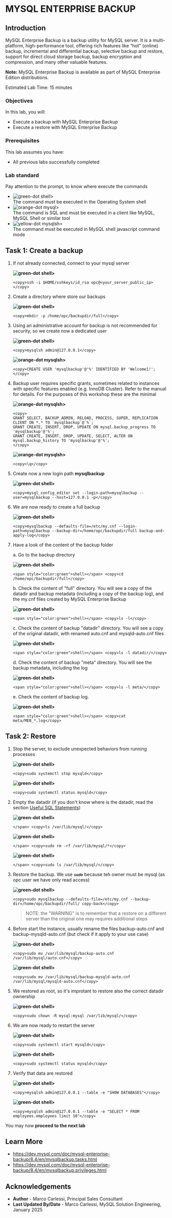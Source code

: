 # MYSQL ENTERPRISE BACKUP

## Introduction

MySQL Enterprise Backup is a backup utility for MySQL server. It is a multi-platform, high-performance tool, offering rich features like “hot” (online) backup, incremental and differential backup, selective backup and restore, support for direct cloud storage backup, backup encryption and compression, and many other valuable features.

**Note:** MySQL Enterprise Backup is available as part of MySQL Enterprise Edition distributions.


Estimated Lab Time: 15 minutes

### Objectives
In this lab, you will:
* Execute a backup with MySQL Enterprise Backup
* Execute a restore with MySQL Enterprise Backup

### Prerequisites

This lab assumes you have:
- All previous labs successfully completed

### Lab standard

Pay attention to the prompt, to know where execute the commands 
* ![green-dot](./images/green-square.jpg) shell>  
  The command must be executed in the Operating System shell
* ![orange-dot](./images/orange-square.jpg) mysql>  
  The command is SQL and must be executed in a client like MySQL, MySQL Shell or similar tool
* ![yellow-dot](./images/yellow-square.jpg) mysqlsh>  
  The command must be executed in MySQL shell javascript command mode

## Task 1: Create a backup

1. If not already connected, connect to your mysql server

    **![green-dot](./images/green-square.jpg) shell>**  
    ```
    <copy>ssh -i $HOME/sshkeys/id_rsa opc@<your_server_public_ip></copy>
    ```

2. Create a directory where store our backups

    **![green-dot](./images/green-square.jpg) shell>**  
    ```
    <copy>mkdir -p /home/opc/backupdir/full</copy>
    ```

3. Using an administrative account for backup is not recommended for security, so we create now a dedicated user

    **![green-dot](./images/green-square.jpg) shell>**  
    ```
    <copy>mysqlsh admin@127.0.0.1</copy>
    ```

    **![orange-dot](./images/orange-square.jpg) mysqlsh>**
    ```
    <copy>CREATE USER 'mysqlbackup'@'%' IDENTIFIED BY 'Welcome1!';</copy>
    ```

4. Backup user requires specific grants, sometimes related to instances with specific features enabled (e.g. InnoDB Cluster).
    Refer to the manual for details.
    For the purposes of this workshop these are the minimal

    **![orange-dot](./images/orange-square.jpg) mysqlsh>**
    ```
    <copy>
    GRANT SELECT, BACKUP_ADMIN, RELOAD, PROCESS, SUPER, REPLICATION CLIENT ON *.* TO `mysqlbackup`@`%`;
    GRANT CREATE, INSERT, DROP, UPDATE ON mysql.backup_progress TO 'mysqlbackup'@'%';
    GRANT CREATE, INSERT, DROP, UPDATE, SELECT, ALTER ON mysql.backup_history TO 'mysqlbackup'@'%';
    </copy>
    ```

    **![orange-dot](./images/orange-square.jpg) mysqlsh>**
    ```
    <copy>\q</copy>
    ```

5. Create now a new login path **mysqlbackup** 

    **![green-dot](./images/green-square.jpg) shell>**  
    ```
    <copy>mysql_config_editor set --login-path=mysqlbackup --user=mysqlbackup --host=127.0.0.1 -p</copy>
    ```

6. We are now ready to create a full backup 

    **![green-dot](./images/green-square.jpg) shell>**  
    ```
    <copy>mysqlbackup --defaults-file=/etc/my.cnf --login-path=mysqlbackup --backup-dir=/home/opc/backupdir/full backup-and-apply-log</copy>
    ```

7. Have a look of the content of the backup folder

    a. Go to the backup directory

    **![green-dot](./images/green-square.jpg) shell>**  
    ```
    <span style="color:green">shell></span> <copy>cd /home/opc/backupdir/full</copy>
    ```

    b. Check the content of "full" directory. You will see a copy of the datadir and backup metadata (including a copy of the backup log), and the my.cnf files created by MySQL Enterprise Backup

    **![green-dot](./images/green-square.jpg) shell>**  
    ```
    <span style="color:green">shell></span> <copy>ls -l</copy>
    ```

    c. Check the content of backup "datadir" directory. You will see a copy of the original datadir, with renamed auto.cnf and mysqld-auto.cnf files

    **![green-dot](./images/green-square.jpg) shell>**  
    ```
    <span style="color:green">shell></span> <copy>ls -l datadir/</copy>
    ```

    d. Check the content of backup "meta" directory. You will see the backup metadata, including the log

    **![green-dot](./images/green-square.jpg) shell>**  
    ```
    <span style="color:green">shell></span> <copy>ls -l meta/</copy>
    ```

    e. Check the content of backup log.

    **![green-dot](./images/green-square.jpg) shell>**  
    ```
    <span style="color:green">shell></span> <copy>cat meta/MEB_*.log</copy>
    ```

## Task 2: Restore
1.  Stop the server, to exclude unexpected behaviors from running processes

    **![green-dot](./images/green-square.jpg) shell>**  
    ```
    <copy>sudo systemctl stop mysqld</copy>
    ```

    **![green-dot](./images/green-square.jpg) shell>**  
    ```
    <copy>sudo systemctl status mysqld</copy>
    ```

2. Empty the datadir (if you don't know where is the datadir, read the section [Useful SQL Statements](../mysql-shell/mysql-shell.md#task-3-useful-sql-statements))

    **![green-dot](./images/green-square.jpg) shell>**  
    ```
    </span> <copy>ls /var/lib/mysql/</copy>
    ```

    **![green-dot](./images/green-square.jpg) shell>**  
    ```
    </span> <copy>sudo rm -rf /var/lib/mysql/*</copy>
    ```

    **![green-dot](./images/green-square.jpg) shell>**  
    ```
    </span> <copy>sudo ls /var/lib/mysql/</copy>
    ```

3. Restore the backup. We use ***<code>sudo</code>*** because teh owner must be mysql (as opc user we have only read access)

    **![green-dot](./images/green-square.jpg) shell>**  
    ```
    <copy>sudo mysqlbackup --defaults-file=/etc/my.cnf --backup-dir=/home/opc/backupdir/full/ copy-back</copy>
    ```

    > NOTE: the "WARNING" is to remember that a restore on a different server than the original one may requires additional steps

5. Before start the instance, usually rename the files backup-auto.cnf and backup-mysqld-auto.cnf (but check if it apply to your use case)

    **![green-dot](./images/green-square.jpg) shell>**  
    ```
    <copy>sudo mv /var/lib/mysql/backup-auto.cnf /var/lib/mysql/auto.cnf</copy>
    ```

    **![green-dot](./images/green-square.jpg) shell>**  
    ```
    <copy>sudo mv /var/lib/mysql/backup-mysqld-auto.cnf /var/lib/mysql/mysqld-auto.cnf</copy>
    ```

6. We restored as root, so it's improtant to restore also the correct datadir ownership

    **![green-dot](./images/green-square.jpg) shell>**  
    ```
    <copy>sudo chown -R mysql:mysql /var/lib/mysql/</copy>
    ```

7. We are now ready to restart the server

    **![green-dot](./images/green-square.jpg) shell>**  
    ```
    <copy>sudo systemctl start mysqld</copy>
    ```

    **![green-dot](./images/green-square.jpg) shell>**  
    ```
    <copy>sudo systemctl status mysqld</copy>
    ```

7. Verify that data are restored

    **![green-dot](./images/green-square.jpg) shell>**  
    ```
    <copy>mysqlsh admin@127.0.0.1 --table -e "SHOW DATABASES"</copy>
    ```

    **![green-dot](./images/green-square.jpg) shell>**  
    ```
    <copy>mysqlsh admin@127.0.0.1 --table -e "SELECT * FROM employees.employees limit 10"</copy>
    ```

You may now **proceed to the next lab**

## Learn More
* https://dev.mysql.com/doc/mysql-enterprise-backup/8.4/en/mysqlbackup.tasks.html
* https://dev.mysql.com/doc/mysql-enterprise-backup/8.4/en/mysqlbackup.privileges.html


## Acknowledgements

* **Author** - Marco Carlessi, Principal Sales Consultant
* **Last Updated By/Date** - Marco Carlessi, MySQL Solution Engineering, January 2025
